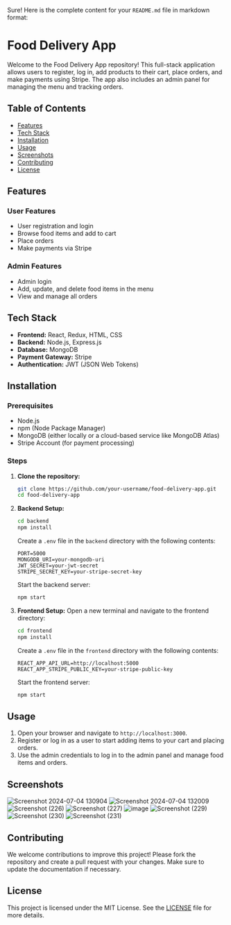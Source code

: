 Sure! Here is the complete content for your `README.md` file in markdown format:
# Food Delivery App

Welcome to the Food Delivery App repository! This full-stack application allows users to register, log in, add products to their cart, place orders, and make payments using Stripe. The app also includes an admin panel for managing the menu and tracking orders.

## Table of Contents

- [Features](#features)
- [Tech Stack](#tech-stack)
- [Installation](#installation)
- [Usage](#usage)
- [Screenshots](#screenshots)
- [Contributing](#contributing)
- [License](#license)

## Features

### User Features

- User registration and login
- Browse food items and add to cart
- Place orders
- Make payments via Stripe

### Admin Features

- Admin login
- Add, update, and delete food items in the menu
- View and manage all orders

## Tech Stack

- **Frontend:** React, Redux, HTML, CSS
- **Backend:** Node.js, Express.js
- **Database:** MongoDB
- **Payment Gateway:** Stripe
- **Authentication:** JWT (JSON Web Tokens)

## Installation

### Prerequisites

- Node.js
- npm (Node Package Manager)
- MongoDB (either locally or a cloud-based service like MongoDB Atlas)
- Stripe Account (for payment processing)

### Steps

1. **Clone the repository:**
   ```bash
   git clone https://github.com/your-username/food-delivery-app.git
   cd food-delivery-app
   ```

2. **Backend Setup:**
   ```bash
   cd backend
   npm install
   ```

   Create a `.env` file in the `backend` directory with the following contents:
   ```env
   PORT=5000
   MONGODB_URI=your-mongodb-uri
   JWT_SECRET=your-jwt-secret
   STRIPE_SECRET_KEY=your-stripe-secret-key
   ```

   Start the backend server:
   ```bash
   npm start
   ```

3. **Frontend Setup:**
   Open a new terminal and navigate to the frontend directory:
   ```bash
   cd frontend
   npm install
   ```

   Create a `.env` file in the `frontend` directory with the following contents:
   ```env
   REACT_APP_API_URL=http://localhost:5000
   REACT_APP_STRIPE_PUBLIC_KEY=your-stripe-public-key
   ```

   Start the frontend server:
   ```bash
   npm start
   ```

## Usage

1. Open your browser and navigate to `http://localhost:3000`.
2. Register or log in as a user to start adding items to your cart and placing orders.
3. Use the admin credentials to log in to the admin panel and manage food items and orders.

## Screenshots
![Screenshot 2024-07-04 130904](https://github.com/raghav13d/fresh-fit-fuel/assets/125369338/51922add-c4cc-4003-9777-97672b7f4b45)
![Screenshot 2024-07-04 132009](https://github.com/raghav13d/fresh-fit-fuel/assets/125369338/ebd3ca11-6a81-416f-9a85-cc44b4bb638b)
![Screenshot (226)](https://github.com/raghav13d/fresh-fit-fuel/assets/125369338/4b2c6bad-f4bd-40d9-80f3-a859b8118d94)
![Screenshot (227)](https://github.com/raghav13d/fresh-fit-fuel/assets/125369338/97b45090-95b9-41ad-aaa5-f83363dc8bb3)
![image](https://github.com/raghav13d/fresh-fit-fuel/assets/125369338/96af4244-9599-40b1-a7e7-1de90b559b8d)
![Screenshot (229)](https://github.com/raghav13d/fresh-fit-fuel/assets/125369338/cb813c2d-17f7-4eab-b0ea-2aef4cf8a003)
![Screenshot (230)](https://github.com/raghav13d/fresh-fit-fuel/assets/125369338/704a3f0c-d01d-4bb8-9de2-c0f98654f38b)
![Screenshot (231)](https://github.com/raghav13d/fresh-fit-fuel/assets/125369338/67d427b6-ea19-47df-b165-f7a919e31d0e)


## Contributing

We welcome contributions to improve this project! Please fork the repository and create a pull request with your changes. Make sure to update the documentation if necessary.

## License

This project is licensed under the MIT License. See the [LICENSE](LICENSE) file for more details.
